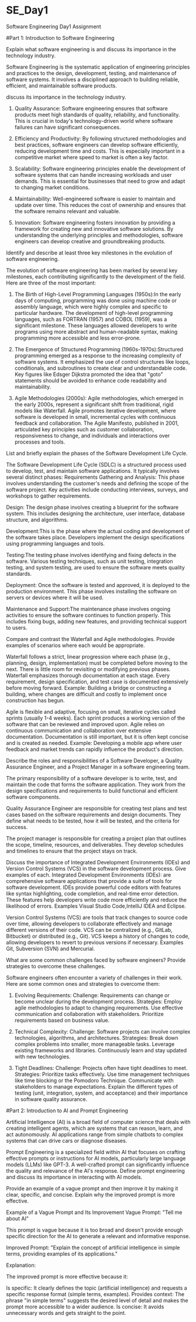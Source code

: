 # SE_Day1
Software Engineering Day1 Assignment

#Part 1: Introduction to Software Engineering

Explain what software engineering is and discuss its importance in the technology industry.

Software Engineering is the systematic application of engineering principles and practices to the design, development, testing, and maintenance of software systems. It involves a disciplined approach to building reliable, efficient, and maintainable software products.

discuss its importance in the technology industry.

1. Quality Assurance: Software engineering ensures that software products meet high standards of quality, reliability, and functionality. This is crucial in today's technology-driven world where software failures can have significant consequences.

2. Efficiency and Productivity: By following structured methodologies and best practices, software engineers can develop software efficiently, reducing development time and costs. This is especially important in a competitive market where speed to market is often a key factor.

3. Scalability: Software engineering principles enable the development of software systems that can handle increasing workloads and user demands. This is essential for businesses that need to grow and adapt to changing market conditions.

4. Maintainability: Well-engineered software is easier to maintain and update over time. This reduces the cost of ownership and ensures that the software remains relevant and valuable.

5. Innovation: Software engineering fosters innovation by providing a framework for creating new and innovative software solutions. By understanding the underlying principles and methodologies, software engineers can develop creative and groundbreaking products.


Identify and describe at least three key milestones in the evolution of software engineering.

The evolution of software engineering has been marked by several key milestones, each contributing significantly to the development of the field. Here are three of the most important:

1. The Birth of High-Level Programming Languages (1950s):In the early days of computing, programming was done using machine code or assembly language, which were highly complex and specific to particular hardware. The development of high-level programming languages, such as FORTRAN (1957) and COBOL (1959), was a significant milestone. These languages allowed developers to write programs using more abstract and human-readable syntax, making programming more accessible and less error-prone.

2. The Emergence of Structured Programming (1960s-1970s):Structured programming emerged as a response to the increasing complexity of software systems. It emphasized the use of control structures like loops, conditionals, and subroutines to create clear and understandable code. Key figures like Edsger Dijkstra promoted the idea that "goto" statements should be avoided to enhance code readability and maintainability.

3. Agile Methodologies (2000s): Agile methodologies, which emerged in the early 2000s, represent a significant shift from traditional, rigid models like Waterfall. Agile promotes iterative development, where software is developed in small, incremental cycles with continuous feedback and collaboration. The Agile Manifesto, published in 2001, articulated key principles such as customer collaboration, responsiveness to change, and individuals and interactions over processes and tools.


List and briefly explain the phases of the Software Development Life Cycle.

The Software Development Life Cycle (SDLC) is a structured process used to develop, test, and maintain software applications. It typically involves several distinct phases:
Requirements Gathering and Analysis: This phase involves understanding the customer's needs and defining the scope of the software project.
Key activities include conducting interviews, surveys, and workshops to gather requirements.

Design: The design phase involves creating a blueprint for the software system.
This includes designing the architecture, user interface, database structure, and algorithms.

Development:This is the phase where the actual coding and development of the software takes place.
Developers implement the design specifications using programming languages and tools.

Testing:The testing phase involves identifying and fixing defects in the software.
Various testing techniques, such as unit testing, integration testing, and system testing, are used to ensure the software meets quality standards.   

Deployment: Once the software is tested and approved, it is deployed to the production environment.
This phase involves installing the software on servers or devices where it will be used.

Maintenance and Support:The maintenance phase involves ongoing activities to ensure the software continues to function properly.
This includes fixing bugs, adding new features, and providing technical support to users.


Compare and contrast the Waterfall and Agile methodologies. Provide examples of scenarios where each would be appropriate.

Waterfall follows a strict, linear progression where each phase (e.g., planning, design, implementation) must be completed before moving to the next. There is little room for revisiting or modifying previous phases. Waterfall emphasizes thorough documentation at each stage. Every requirement, design specification, and test case is documented extensively before moving forward.
Example: Building a bridge or constructing a building, where changes are difficult and costly to implement once construction has begun.

Agile is flexible and adaptive, focusing on small, iterative cycles called sprints (usually 1-4 weeks). Each sprint produces a working version of the software that can be reviewed and improved upon. Agile relies on continuous communication and collaboration over extensive documentation. Documentation is still important, but it is often kept concise and is created as needed.
Example: Developing a mobile app where user feedback and market trends can rapidly influence the product's direction.


Describe the roles and responsibilities of a Software Developer, a Quality Assurance Engineer, and a Project Manager in a software engineering team.

The primary responsibility of a software developer is to write, test, and maintain the code that forms the software application. They work from the design specifications and requirements to build functional and efficient software components.

Quality Assurance Engineer are responsible for creating test plans and test cases based on the software requirements and design documents. They define what needs to be tested, how it will be tested, and the criteria for success.

The project manager is responsible for creating a project plan that outlines the scope, timeline, resources, and deliverables. They develop schedules and timelines to ensure that the project stays on track.


Discuss the importance of Integrated Development Environments (IDEs) and Version Control Systems (VCS) in the software development process. Give examples of each.
Integrated Development Environments (IDEs): are comprehensive software applications that provide a suite of tools for software development. IDEs provide powerful code editors with features like syntax highlighting, code completion, and real-time error detection. These features help developers write code more efficiently and reduce the likelihood of errors. Examples Visual Studio Code,IntelliJ IDEA and Eclipse.

 Version Control Systems (VCS) are tools that track changes to source code over time, allowing developers to collaborate effectively and manage different versions of their code. VCS can be centralized (e.g., GitLab, Bitbucket) or distributed (e.g., Git). VCS keeps a history of changes to code, allowing developers to revert to previous versions if necessary. Examples Git, Subversion (SVN) and Mercurial.

What are some common challenges faced by software engineers? Provide strategies to overcome these challenges.

Software engineers often encounter a variety of challenges in their work. Here are some common ones and strategies to overcome them:
1. Evolving Requirements:
Challenge: Requirements can change or become unclear during the development process.
Strategies:
Employ agile methodologies to adapt to changing requirements.
Use effective communication and collaboration with stakeholders.
Prioritize requirements based on business value.

2. Technical Complexity:
Challenge: Software projects can involve complex technologies, algorithms, and architectures.
Strategies:
Break down complex problems into smaller, more manageable tasks.
Leverage existing frameworks and libraries.
Continuously learn and stay updated with new technologies.

3. Tight Deadlines:
Challenge: Projects often have tight deadlines to meet.
Strategies:
Prioritize tasks effectively.
Use time management techniques like time blocking or the Pomodoro Technique.
Communicate with stakeholders to manage expectations.
Explain the different types of testing (unit, integration, system, and acceptance) and their importance in software quality assurance.


#Part 2: Introduction to AI and Prompt Engineering

Artificial Intelligence (AI) is a broad field of computer science that deals with creating intelligent agents, which are systems that can reason, learn, and act autonomously. AI applications range from simple chatbots to complex systems that can drive cars or diagnose diseases.   

Prompt Engineering is a specialized field within AI that focuses on crafting effective prompts or instructions for AI models, particularly large language models (LLMs) like GPT-3. A well-crafted prompt can significantly influence the quality and relevance of the AI's response.
Define prompt engineering and discuss its importance in interacting with AI models.


Provide an example of a vague prompt and then improve it by making it clear, specific, and concise. Explain why the improved prompt is more effective.

Example of a Vague Prompt and Its Improvement
Vague Prompt: "Tell me about AI"

This prompt is vague because it is too broad and doesn't provide enough specific direction for the AI to generate a relevant and informative response.

Improved Prompt: "Explain the concept of artificial intelligence in simple terms, providing examples of its applications."

Explanation:

The improved prompt is more effective because it:

Is specific: It clearly defines the topic (artificial intelligence) and requests a specific response format (simple terms, examples).
Provides context: The phrase "in simple terms" suggests the desired level of detail and makes the prompt more accessible to a wider audience.
Is concise: It avoids unnecessary words and gets straight to the point.
